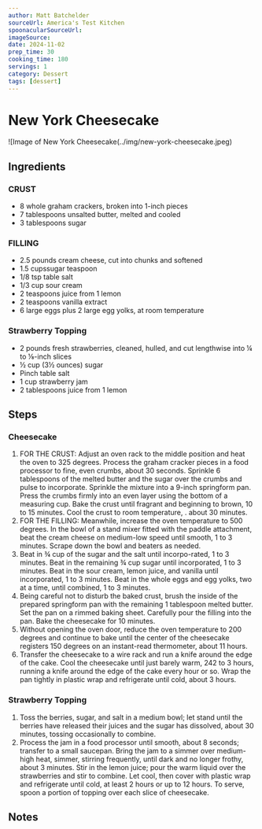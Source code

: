 ```yaml
---
author: Matt Batchelder
sourceUrl: America's Test Kitchen
spoonacularSourceUrl: 
imageSource:
date: 2024-11-02
prep_time: 30
cooking_time: 180
servings: 1
category: Dessert
tags: [dessert]
---
```

# New York Cheesecake

![Image of New York Cheesecake(../img/new-york-cheesecake.jpeg)

## Ingredients
### CRUST
- 8 whole graham crackers, broken into 1-inch pieces
- 7 tablespoons unsalted butter, melted and cooled
- 3 tablespoons sugar

### FILLING
- 2.5 pounds cream cheese, cut into chunks and softened
- 1.5 cupssugar teaspoon 
- 1/8 tsp table salt
- 1/3 cup sour cream
- 2 teaspoons juice from 1 lemon
- 2 teaspoons vanilla extract
- 6 large eggs plus 2 large egg yolks, at room temperature

### Strawberry Topping
- 2 pounds fresh strawberries, cleaned, hulled, and cut lengthwise into ¼ to ⅛-inch slices
- ½ cup (3½ ounces) sugar
- Pinch table salt
- 1 cup strawberry jam
- 2 tablespoons juice from 1 lemon


## Steps
### Cheesecake
1. FOR THE CRUST: Adjust an oven rack to the middle position and heat the oven to 325 degrees. Process the graham cracker pieces in a food processor to fine, even crumbs, about 30 seconds. Sprinkle 6 tablespoons of the melted butter and the sugar over the crumbs and pulse to incorporate.
Sprinkle the mixture into a 9-inch springform pan. Press the crumbs firmly into an even layer using the bottom of a measuring cup. Bake the crust until fragrant and beginning to brown, 10 to 15 minutes. Cool the crust to room temperature, . about 30 minutes.
2. FOR THE FILLING: Meanwhile, increase the oven temperature to 500 degrees. In the bowl of a stand mixer fitted with the paddle attachment, beat the cream cheese on medium-low speed until smooth, 1 to 3 minutes. Scrape down the bowl and beaters as needed.
3. Beat in ¾ cup of the sugar and the salt until incorpo-rated, 1 to 3 minutes. Beat in the remaining ¾ cup sugar until incorporated, 1 to 3 minutes. Beat in the sour cream, lemon juice, and vanilla until incorporated, 1 to 3 minutes. Beat in the whole eggs and egg yolks, two at a time, until combined,
1 to 3 minutes.
4. Being careful not to disturb the baked crust, brush the inside of the prepared springform pan with the remaining 1 tablespoon melted butter. Set the pan on a rimmed baking sheet. Carefully pour the filling into the pan. Bake the cheesecake for 10 minutes.
5. Without opening the oven door, reduce the oven temperature to 200 degrees and continue to bake until the center of the cheesecake registers 150 degrees on an instant-read thermometer, about 11 hours.
6. Transfer the cheesecake to a wire rack and run a knife around the edge of the cake. Cool the cheesecake until just barely warm, 242 to 3 hours, running a knife around the edge of the cake every hour or so. Wrap the pan tightly in plastic wrap and refrigerate until cold, about 3 hours.

### Strawberry Topping
1. Toss the berries, sugar, and salt in a medium bowl; let stand until the berries have released their juices and the sugar has dissolved, about 30 minutes, tossing occasionally to combine.
2. Process the jam in a food processor until smooth, about
8 seconds; transfer to a small saucepan. Bring the jam to a simmer over medium-high heat, simmer, stirring frequently, until dark and no longer frothy, about 3 minutes. Stir in the lemon juice; pour the warm liquid over the strawberries and stir to combine. Let cool, then cover with plastic wrap and refrigerate until cold, at least 2 hours or up to 12 hours. To serve, spoon a portion of topping over each slice of cheesecake.

## Notes